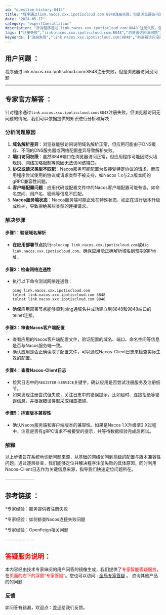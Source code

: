 ```yaml
---
id: "question-history-8414"
title: "程序通过link.nacos.xxx.ipotiscloud.com:8848注册失败，但是浏览器访问没问"
date: "2024-05-17"
category: "expertConsultation"
description: "针对程序通过`link.nacos.xxx.ipotiscloud.com:8848`注册失败，但浏览器访问无问题的情况，我们可以依据提供的知识进行分析和解决：### 分析问题原因1. **域名解析差异**：浏览器能够访问说明域名解析正常，但应用可能由于DNS缓存、不同的DNS服务器或网络配置差异导"
tags: ["注册失败","link.nacos.xxx.ipotiscloud.com:8848","浏览器访问没问题"]
keywords: ["注册失败","link.nacos.xxx.ipotiscloud.com:8848","浏览器访问没问题"]
---
```


## 用户问题 ： 
 程序通过link.nacos.xxx.ipotiscloud.com:8848注册失败，但是浏览器访问没问题  

---------------
## 专家官方解答 ：

针对程序通过`link.nacos.xxx.ipotiscloud.com:8848`注册失败，但浏览器访问无问题的情况，我们可以依据提供的知识进行分析和解决：

### 分析问题原因

1. **域名解析差异**：浏览器能够访问说明域名解析正常，但应用可能由于DNS缓存、不同的DNS服务器或网络配置差异导致解析失败。
2. **端口访问权限**：虽然8848端口在浏览器访问正常，但应用程序可能因防火墙规则、网络策略限制等原因无法访问该端口。
3. **协议或请求类型不匹配**：Nacos服务可能配置为仅接受特定协议的请求，而应用程序尝试使用的协议或请求类型不被支持，如Nacos 1.x与2.x版本间的gRPC兼容性问题。
4. **客户端配置问题**：应用代码或配置文件中的Nacos客户端配置可能有误，如命名空间、用户名、密码等信息不匹配。
5. **Nacos服务端状态**：Nacos服务端可能正处在特殊状态，如正在进行版本升级或维护，导致拒绝某些类型的连接请求。

### 解决步骤

#### 步骤1：验证域名解析
- **在应用部署节点**执行`nslookup link.nacos.xxx.ipotiscloud.com`或`dig link.nacos.xxx.ipotiscloud.com`，确保应用能正确解析域名到预期的IP地址。

#### 步骤2：检查网络连通性
- 执行以下命令测试网络连通性：
  ```shell
  ping link.nacos.xxx.ipotiscloud.com
  telnet link.nacos.xxx.ipotiscloud.com 8848
  telnet link.nacos.xxx.ipotiscloud.com 9848
  ```
- 确保应用部署节点能够顺利ping通域名并成功建立到8848和9848端口的telnet连接。

#### 步骤3：审查Nacos客户端配置
- 查看应用的Nacos客户端配置文件，验证配置的域名、端口、命名空间等信息是否与Nacos服务端一致。
- 确认应用是否正确读取了配置文件，可以通过Nacos-Client日志来检查实际生效的配置。

#### 步骤4：查看Nacos-Client日志
- 检索日志中的`REGISTER-SERVICE`关键字，确认应用是否尝试注册服务及注册细节。
- 如果发现注册尝试但失败，关注日志中的错误提示，比如超时、连接拒绝等错误信息，并根据错误类型采取相应措施。

#### 步骤5：排查版本兼容性
- 确认Nacos服务端和客户端版本的兼容性。如果是Nacos 1.X升级至2.X过程中，注意是否有gRPC请求不被接受的提示，并等待数据校验完成后再试。

### 解释

以上步骤旨在系统地诊断问题来源，从基础的网络访问到高级的配置与版本兼容性问题。通过逐层排查，我们能够定位并解决程序注册失败的具体原因，同时利用Nacos-Client日志作为关键信息来源，指导我们快速定位问题所在。


<font color="#949494">---------------</font> 


## 参考链接 ：

*专家经验：服务提供者注册失败 
 
 *专家经验：如何排查Nacos连接失败问题 
 
 *专家经验：OpenFeign相关问题 


 <font color="#949494">---------------</font> 
 


## <font color="#FF0000">答疑服务说明：</font> 

本内容经由技术专家审阅的用户问答的镜像生成，我们提供了<font color="#FF0000">专家智能答疑服务</font>，在<font color="#FF0000">页面的右下的浮窗”专家答疑“</font>。您也可以访问 : [全局专家答疑](https://answer.opensource.alibaba.com/docs/intro) 。 咨询其他产品的的问题

### 反馈
如问答有错漏，欢迎点：[差评](https://ai.nacos.io/user/feedbackByEnhancerGradePOJOID?enhancerGradePOJOId=13636)给我们反馈。
